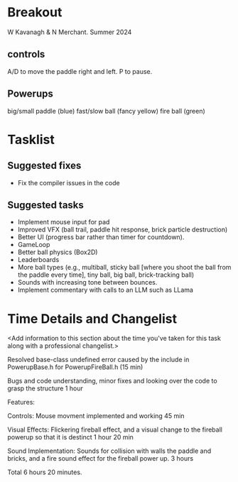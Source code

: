 # Breakout

W Kavanagh & N Merchant. Summer 2024 

## controls

A/D to move the paddle right and left.
P to pause.

## Powerups

big/small paddle (blue)
fast/slow ball (fancy yellow)
fire ball (green)

# Tasklist

## Suggested fixes

* Fix the compiler issues in the code

## Suggested tasks

* Implement mouse input for pad
* Improved VFX (ball trail, paddle hit response, brick particle destruction)
* Better UI (progress bar rather than timer for countdown).
* GameLoop
* Better ball physics (Box2D)
* Leaderboards
* More ball types (e.g., multiball, sticky ball [where you shoot the ball from the paddle every time], tiny ball, big ball, brick-tracking ball)
* Sounds with increasing tone between bounces.
* Implement commentary with calls to an LLM such as LLama

# Time Details and Changelist
<Add information to this section about the time you've taken for this task along with a professional changelist.>

Resolved base-class undefined error caused by the include in PowerupBase.h for PowerupFireBall.h (15 min) 

Bugs and code understanding, minor fixes and looking over the code to grasp the structure 1 hour 

Features: 

Controls: Mouse movment implemented and working 45 min 

Visual Effects: Flickering fireball effect, and a visual change to the fireball powerup so that it is destinct 1 hour 20 min 

Sound Implementation: Sounds for collision with walls the paddle and bricks, and a fire sound effect for the fireball power up. 3 hours

Total 6 hours 20 minutes.